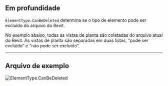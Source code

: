 ## Em profundidade
`ElementType.CanBeDeleted` determina se o tipo de elemento pode ser excluído do arquivo do Revit.

No exemplo abaixo, todas as vistas de planta são coletadas do arquivo atual do Revit. As vistas de planta são separadas em duas listas, “pode ser excluído” e “não pode ser excluído”.
___
## Arquivo de exemplo

![ElementType.CanBeDeleted](./Revit.Elements.ElementType.CanBeDeleted_img.jpg)
